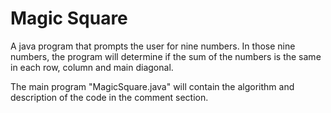 # Magic Square
A java program that prompts the user for nine numbers. In those nine numbers, the program will determine if the sum of the numbers is the same in each row, column and main diagonal. 

The main program "MagicSquare.java" will contain the algorithm and description of the code in the comment section.
